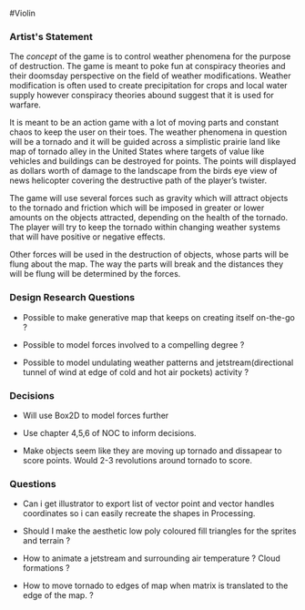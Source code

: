 #Violin

### Artist's Statement 

The _concept_ of the game is to control weather phenomena for the purpose of destruction. The game is meant to poke fun at conspiracy theories and their doomsday perspective on the field of weather modifications. Weather modification is often used to create precipitation for crops and local water supply however conspiracy theories abound suggest that it is used for warfare. 

It is meant to be an action game with a lot of moving parts and constant chaos to keep the user on their toes. The weather phenomena in question will be a tornado and it will be guided across a simplistic prairie land like map of tornado alley in the United States where targets of value like vehicles and buildings can be destroyed for points. The points will displayed as dollars worth of damage to the landscape from the birds eye view of news helicopter covering the destructive path of the player’s twister. 

The game will use several forces such as gravity which will attract objects to the tornado and friction which will be imposed in greater or lower amounts on the objects attracted, depending on the health of the tornado. The player will try to keep the tornado within changing weather systems that will have positive or negative effects. 

Other forces will be used in the destruction of objects, whose parts will be flung about the map. The way the parts will break and the distances they will be flung will be determined by the forces.

### Design Research Questions

- Possible to make generative map that keeps on creating itself on-the-go ?

- Possible to model forces involved to a compelling degree ?

- Possible to model undulating weather patterns and jetstream(directional tunnel of wind at edge of cold and hot air pockets) activity ?

### Decisions

- Will use Box2D to model forces further

- Use chapter 4,5,6 of NOC to inform decisions.

- Make objects seem like they are moving up tornado and dissapear to score points. Would 2-3 revolutions around tornado to score.

### Questions

- Can i get illustrator to export list of vector point and vector handles coordinates so i can easily recreate the shapes in Processing.

- Should I make the aesthetic low poly coloured fill triangles for the sprites and terrain ?

- How to animate a jetstream and surrounding air temperature ? Cloud formations ?

- How to move tornado to edges of map when matrix is translated to the edge of the map. ?